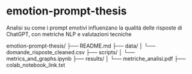# emotion-prompt-thesis
Analisi su come i prompt emotivi influenzano la qualità delle risposte di ChatGPT, con metriche NLP e valutazioni tecniche

emotion-prompt-thesis/
├── README.md
├── data/
│   └── domande_risposte_cleaned.csv
├── scripts/
│   └── metrics_and_graphs.ipynb
├── results/
│   └── metriche_analisi.pdf
├── colab_notebook_link.txt
